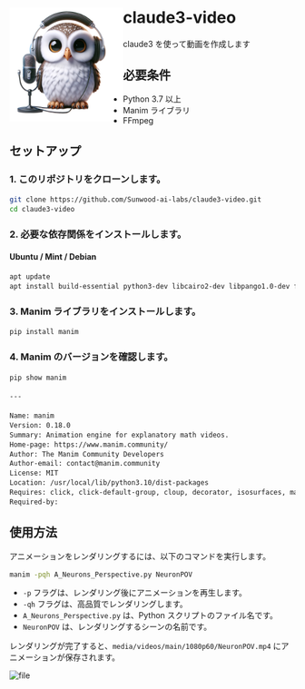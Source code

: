
<h1>
<img src="https://raw.githubusercontent.com/Sunwood-ai-labs/OwlWhisper/main/docs/OwlWhisper.png" height=200px align="left"/>
claude3-video <br>
</h1>

claude3 を使って動画を作成します



## 必要条件

- Python 3.7 以上
- Manim ライブラリ
- FFmpeg

## セットアップ

### 1. このリポジトリをクローンします。

```bash
git clone https://github.com/Sunwood-ai-labs/claude3-video.git
cd claude3-video
```

### 2. 必要な依存関係をインストールします。

#### Ubuntu / Mint / Debian

```bash
apt update
apt install build-essential python3-dev libcairo2-dev libpango1.0-dev ffmpeg
```


### 3. Manim ライブラリをインストールします。

```bash
pip install manim
```

### 4. Manim のバージョンを確認します。

```bash
pip show manim

---

Name: manim
Version: 0.18.0
Summary: Animation engine for explanatory math videos.
Home-page: https://www.manim.community/
Author: The Manim Community Developers
Author-email: contact@manim.community
License: MIT
Location: /usr/local/lib/python3.10/dist-packages
Requires: click, click-default-group, cloup, decorator, isosurfaces, manimpango, mapbox-earcut, moderngl, moderngl-window, networkx, numpy, Pillow, pycairo, pydub, Pygments, requests, rich, scipy, screeninfo, skia-pathops, srt, svgelements, tqdm, typing-extensions, watchdog
Required-by: 
```

## 使用方法

アニメーションをレンダリングするには、以下のコマンドを実行します。

```bash
manim -pqh A_Neurons_Perspective.py NeuronPOV
```

- `-p` フラグは、レンダリング後にアニメーションを再生します。
- `-qh` フラグは、高品質でレンダリングします。
- `A_Neurons_Perspective.py` は、Python スクリプトのファイル名です。
- `NeuronPOV` は、レンダリングするシーンの名前です。

レンダリングが完了すると、`media/videos/main/1080p60/NeuronPOV.mp4` にアニメーションが保存されます。

![file](https://hamaruki.com/wp-content/uploads/2024/03/image-1710071582753.png)

